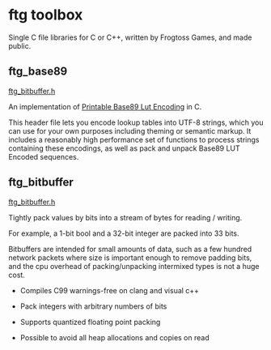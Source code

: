 # ftg toolbox #

Single C file libraries for C or C++, written by Frogtoss Games, and made public.

## ftg_base89 ##

[ftg_bitbuffer.h](https://github.com/frogtoss/ftg_toolbox_public/blob/main/ftg_base89.h)

An implementation of [Printable Base89 Lut Encoding](https://www.frogtoss.com/labs/printable-base89-lut-encoding.html) in C.

This header file lets you encode lookup tables into UTF-8 strings, which you can use for your own purposes including theming or semantic markup.  It includes a reasonably high performance set of functions to process strings containing these encodings, as well as pack and unpack Base89 LUT Encoded sequences.

## ftg_bitbuffer ##

[ftg_bitbuffer.h](https://github.com/frogtoss/ftg_toolbox_public/blob/main/ftg_bitbuffer.h)

Tightly pack values by bits into a stream of bytes for reading / writing.

For example, a 1-bit bool and a 32-bit integer are packed into 33
bits.

Bitbuffers are intended for small amounts of data, such as a few
hundred network packets where size is important enough to remove
padding bits, and the cpu overhead of packing/unpacking intermixed
types is not a huge cost.

 - Compiles C99 warnings-free on clang and visual c++

 - Pack integers with arbitrary numbers of bits

 - Supports quantized floating point packing

 - Possible to avoid all heap allocations and copies on read


